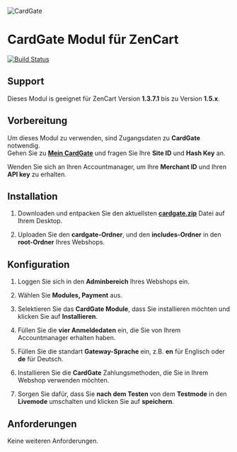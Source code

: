 ![CardGate](https://cdn.curopayments.net/thumb/200/logos/cardgate.png)

# CardGate Modul für ZenCart

[![Build Status](https://travis-ci.org/cardgate/zencart.svg?branch=master)](https://travis-ci.org/cardgate/zencart)

## Support

Dieses Modul is geeignet für ZenCart Version **1.3.7.1** bis zu Version **1.5.x**.

## Vorbereitung

Um dieses Modul zu verwenden, sind Zugangsdaten zu **CardGate** notwendig.  
Gehen Sie zu [**Mein CardGate**](https://my.cardgate.com/) und fragen Sie Ihre **Site ID** und **Hash Key** an.

Wenden Sie sich an Ihren Accountmanager, um Ihre **Merchant ID** und Ihren **API key** zu erhalten.

## Installation

1. Downloaden und entpacken Sie den aktuellsten [**cardgate.zip**](https://github.com/cardgate/zencart/releases) Datei auf Ihrem Desktop.

2. Uploaden Sie den **cardgate-Ordner**, und den **includes-Ordner** in den **root-Ordner** Ihres Webshops. 

## Konfiguration

1. Loggen Sie sich in den **Adminbereich** Ihres Webshops ein.

2. Wählen Sie **Modules, Payment** aus.

3. Selektieren Sie das **CardGate Module**, dass Sie installieren möchten und klicken Sie auf **Installieren**.

4. Füllen Sie die **vier Anmeldedaten** ein, die Sie von Ihrem Accountmanager erhalten haben.

5. Füllen Sie die standart **Gateway-Sprache** ein, z.B. **en** für Englisch oder **de** für Deutsch.

6. Installieren Sie die **CardGate** Zahlungsmethoden, die Sie in Ihrem Webshop verwenden möchten. 

7. Sorgen Sie dafür, dass Sie **nach dem Testen** von dem **Testmode** in den **Livemode** umschalten und klicken Sie auf **speichern**.

## Anforderungen

Keine weiteren Anforderungen.